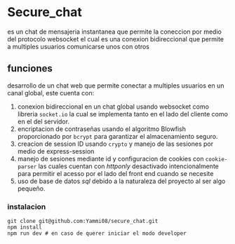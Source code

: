 # Secure_chat
es un chat de mensajeria instantanea que permite la coneccion por medio del protocolo websocket el cual es una conexion bidireccional que permite a multiples usuarios comunicarse unos con otros
## funciones
desarrollo de un chat web que permite conectar a multiples usuarios en un canal global, este cuenta con:
1. conexion bidireccional en un chat global usando websocket como libreria `socket.io` la cual se implementa tanto en el lado del cliente como en el del servidor.
2. encriptacion de contraseñas usando el algoritmo Blowfish proporcionado por `bcrypt` para garantizar el almacenamiento seguro.
3. creacion de session ID usando `crypto` y manejo de las sesiones por medio de express-session
4. manejo de sesiones mediante id y configuracion de cookies con `cookie-parser` las cuales cuentan con *httponly* desactivado intencionalmente para permitir el acesso por el lado del front end cuando se necesite
5. uso de base de datos *sql* debido a la naturaleza del proyecto al ser algo pequeño.
### instalacion
```
git clone git@github.com:Yammi08/secure_chat.git
npm install
npm run dev # en caso de querer iniciar el modo developer
```
